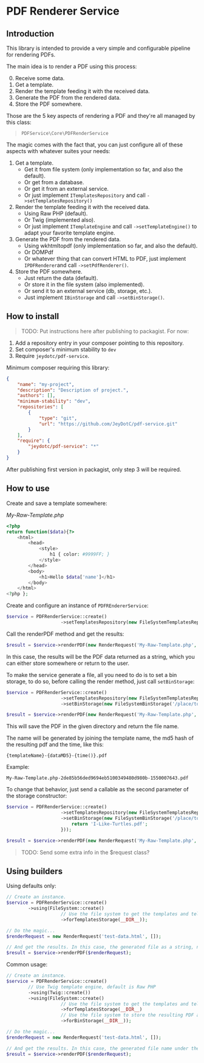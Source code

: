 # PDF Renderer Service

## Introduction

This library is intended to provide a very simple and configurable pipeline for rendering PDFs.

The main idea is to render a PDF using this process:

0. Receive some data.
1. Get a template.
2. Render the template feeding it with the received data.
3. Generate the PDF from the rendered data.
4. Store the PDF somewhere.

Those are the 5 key aspects of rendering a PDF and they're all managed by this class: 

> `PDFService\Core\PDFRenderService`

The magic comes with the fact that, you can just configure all of these aspects with whatever suites your needs:

1. Get a template.
    * Get it from file system (only implementation so far, and also the default).
    * Or get from a database.
    * Or get it from an external service.
    * Or just implement `ITemplatesRepository` and call `->setTemplatesRepository()`
2. Render the template feeding it with the received data.
    * Using Raw PHP (default).
    * Or Twig (implemented also).
    * Or just implement `ITemplateEngine` and call `->setTemplateEngine()` to adapt your favorite template engine.
3. Generate the PDF from the rendered data.
    * Using wkhtmltopdf (only implementation so far, and also the default).
    * Or DOMPdf
    * Or whatever thing that can convert HTML to PDF, just implement `IPDFRenderer`and call `->setPdfRenderer()`.
4. Store the PDF somewhere.
    * Just return the data (default).
    * Or store it in the file system (also implemented).
    * Or send it to an external service (db, storage, etc.).
    * Just implement `IBinStorage` and call `->setBinStorage()`.

## How to install

> TODO: Put instructions here after publishing to packagist. For now:

1. Add a repository entry in your composer pointing to this repository.
2. Set composer's minimum stability to `dev` 
3. Require `jeydotc/pdf-service`.

Minimum composer requiring this library:

```json
{
    "name": "my-project",
    "description": "Description of project.",
    "authors": [],
    "minimum-stability": "dev",
    "repositories": [
        {
            "type": "git",
            "url": "https://github.com/JeyDotC/pdf-service.git"
        }
    ], 
    "require": {
        "jeydotc/pdf-service": "*"
    }
}
```

After publishing first version in packagist, only step 3 will be required.

## How to use

Create and save a template somewhere:

_My-Raw-Template.php_
```php
<?php
return function($data){?>
    <html>
        <head>
            <style>
                h1 { color: #9999FF; }
            </style>
        </head>
        <body>
            <h1>Hello $data['name']</h1>
        </body>
    </html>
<?php };
```

Create and configure an instance of `PDFREndererService`:

```php
$service = PDFRenderService::create()
                    ->setTemplatesRepository(new FileSystemTemplatesRepository('/the/directory/where-templates/are/located'));
```

Call the renderPDF method and get the results:

```php
$result = $service->renderPDF(new RenderRequest('My-Raw-Template.php', [ 'name' => 'Joe' ]));
```

In this case, the results will be the PDF data returned as a string, which you can either store somewhere or return to the user.

To make the service generate a file, all you need to do is to set a bin storage, to do so, before calling the render method, just call `setBinStorage`:

```php
$service = PDFRenderService::create()
                    ->setTemplatesRepository(new FileSystemTemplatesRepository('/the/directory/where-templates/are/located'))
                    ->setBinStorage(new FileSystemBinStorage('/place/to-put/pdfs/into'));

$result = $service->renderPDF(new RenderRequest('My-Raw-Template.php', [ 'name' => 'Joe' ]));
```

This will save the PDF in the given directory and return the file name. 

The name will be generated by joining the template name, the md5 hash of the resulting pdf and the time, like this:

`{templateName}-{dataMD5}-{time()}.pdf`

Example:

`My-Raw-Template.php-2de85b56ded9694eb5100349480d980b-1550007643.pdf`

To change that behavior, just send a callable as the second parameter of the storage constructor:

```php
$service = PDFRenderService::create()
                    ->setTemplatesRepository(new FileSystemTemplatesRepository('/the/directory/where-templates/are/located'))
                    ->setBinStorage(new FileSystemBinStorage('/place/to-put/pdfs/into', function(RenderRequest $request, $pdfData){
                        return 'I-Like-Turtles.pdf';
                    }));

$result = $service->renderPDF(new RenderRequest('My-Raw-Template.php', [ 'name' => 'Joe' ]));
```

> TODO: Send some extra info in the $request class?

## Using builders

Using defaults only:

```php
// Create an instance.
$service = PDFRenderService::create()
        ->using(FileSystem::create()
                    // Use the file system to get the templates and tell where the templates are.
                    ->forTemplatesStorage(__DIR__));

// Do the magic...
$renderRequest = new RenderRequest('test-data.html', []);

// And get the results. In this case, the generated file as a string, nothing gets stored anywhere.
$result = $service->renderPDF($renderRequest);
```

Common usage:

```php
// Create an instance.
$service = PDFRenderService::create()
        // Use Twig template engine, default is Raw PHP
        ->using(Twig::create())
        ->using(FileSystem::create()
                    // Use the file system to get the templates and tell where the templates are.
                    ->forTemplatesStorage(__DIR__)
                    // Use the file system to store the resulting PDF and tell where to do it. Default would just return the PDF as a string.
                    ->forBinStorage(__DIR__));

// Do the magic...
$renderRequest = new RenderRequest('test-data.html', []);

// And get the results. In this case, the generated file name under the given folder. TODO: Add the possibility to decide how are PDF names generated.
$result = $service->renderPDF($renderRequest);
```
